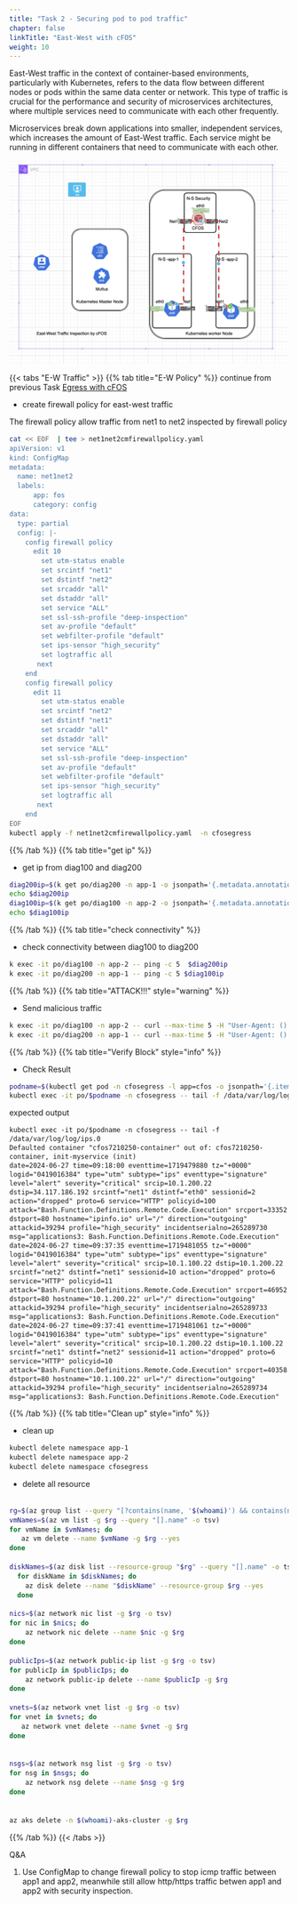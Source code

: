 ```yaml
---
title: "Task 2 - Securing pod to pod traffic"
chapter: false
linkTitle: "East-West with cFOS"
weight: 10
---
```


East-West traffic in the context of container-based environments, particularly with Kubernetes, refers to the data flow between different nodes or pods within the same data center or network. This type of traffic is crucial for the performance and security of microservices architectures, where multiple services need to communicate with each other frequently.

Microservices break down applications into smaller, independent services, which increases the amount of East-West traffic. Each service might be running in different containers that need to communicate with each other.

![imagespod](../images/cfosptop.png)

{{< tabs "E-W Traffic" >}}
{{% tab title="E-W Policy" %}}
continue from previous Task [Egress with cFOS](/09egresstraffic/task9_1_understanding_egress_rules.html#purpose)
- create firewall policy for east-west traffic 


The firewall policy allow traffic from net1 to net2 inspected by firewall policy

```bash
cat << EOF  | tee > net1net2cmfirewallpolicy.yaml
apiVersion: v1
kind: ConfigMap
metadata:
  name: net1net2
  labels:
      app: fos
      category: config
data:
  type: partial
  config: |-
    config firewall policy
      edit 10
        set utm-status enable
        set srcintf "net1"
        set dstintf "net2"
        set srcaddr "all"
        set dstaddr "all"
        set service "ALL"
        set ssl-ssh-profile "deep-inspection"
        set av-profile "default"
        set webfilter-profile "default"
        set ips-sensor "high_security"
        set logtraffic all
       next
    end
    config firewall policy
      edit 11
        set utm-status enable
        set srcintf "net2"
        set dstintf "net1"
        set srcaddr "all"
        set dstaddr "all"
        set service "ALL"
        set ssl-ssh-profile "deep-inspection"
        set av-profile "default"
        set webfilter-profile "default"
        set ips-sensor "high_security"
        set logtraffic all
       next
    end
EOF
kubectl apply -f net1net2cmfirewallpolicy.yaml  -n cfosegress
```
{{% /tab %}}
{{% tab title="get ip" %}}

- get ip from diag100 and diag200

```bash
diag200ip=$(k get po/diag200 -n app-1 -o jsonpath='{.metadata.annotations}' | jq -r '.["k8s.v1.cni.cncf.io/network-status"]' | jq -r '.[0].ips[0]')
echo $diag200ip
diag100ip=$(k get po/diag100 -n app-2 -o jsonpath='{.metadata.annotations}' | jq -r '.["k8s.v1.cni.cncf.io/network-status"]' | jq -r '.[0].ips[0]')
echo $diag100ip

```
{{% /tab %}}
{{% tab title="check connectivity" %}}

- check connectivity between diag100 to diag200
```bash
k exec -it po/diag100 -n app-2 -- ping -c 5  $diag200ip
k exec -it po/diag200 -n app-1 -- ping -c 5 $diag100ip
```
{{% /tab %}}
{{% tab title="ATTACK!!!" style="warning" %}}
- Send malicious traffic

```bash
k exec -it po/diag100 -n app-2 -- curl --max-time 5 -H "User-Agent: () { :; }; /bin/ls" http://$diag200ip
k exec -it po/diag200 -n app-1 -- curl --max-time 5 -H "User-Agent: () { :; }; /bin/ls" http://$diag100ip


```
{{% /tab %}}
{{% tab title="Verify Block" style="info" %}}

- Check Result

```bash
podname=$(kubectl get pod -n cfosegress -l app=cfos -o jsonpath='{.items[*].metadata.name}')
kubectl exec -it po/$podname -n cfosegress -- tail -f /data/var/log/log/ips.0


```
expected output

```
kubectl exec -it po/$podname -n cfosegress -- tail -f /data/var/log/log/ips.0
Defaulted container "cfos7210250-container" out of: cfos7210250-container, init-myservice (init)
date=2024-06-27 time=09:18:00 eventtime=1719479880 tz="+0000" logid="0419016384" type="utm" subtype="ips" eventtype="signature" level="alert" severity="critical" srcip=10.1.200.22 dstip=34.117.186.192 srcintf="net1" dstintf="eth0" sessionid=2 action="dropped" proto=6 service="HTTP" policyid=100 attack="Bash.Function.Definitions.Remote.Code.Execution" srcport=33352 dstport=80 hostname="ipinfo.io" url="/" direction="outgoing" attackid=39294 profile="high_security" incidentserialno=265289730 msg="applications3: Bash.Function.Definitions.Remote.Code.Execution"
date=2024-06-27 time=09:37:35 eventtime=1719481055 tz="+0000" logid="0419016384" type="utm" subtype="ips" eventtype="signature" level="alert" severity="critical" srcip=10.1.100.22 dstip=10.1.200.22 srcintf="net2" dstintf="net1" sessionid=10 action="dropped" proto=6 service="HTTP" policyid=11 attack="Bash.Function.Definitions.Remote.Code.Execution" srcport=46952 dstport=80 hostname="10.1.200.22" url="/" direction="outgoing" attackid=39294 profile="high_security" incidentserialno=265289733 msg="applications3: Bash.Function.Definitions.Remote.Code.Execution"
date=2024-06-27 time=09:37:41 eventtime=1719481061 tz="+0000" logid="0419016384" type="utm" subtype="ips" eventtype="signature" level="alert" severity="critical" srcip=10.1.200.22 dstip=10.1.100.22 srcintf="net1" dstintf="net2" sessionid=11 action="dropped" proto=6 service="HTTP" policyid=10 attack="Bash.Function.Definitions.Remote.Code.Execution" srcport=40358 dstport=80 hostname="10.1.100.22" url="/" direction="outgoing" attackid=39294 profile="high_security" incidentserialno=265289734 msg="applications3: Bash.Function.Definitions.Remote.Code.Execution"
```

{{% /tab %}}
{{% tab title="Clean up" style="info" %}}


- clean up

```bash
kubectl delete namespace app-1
kubectl delete namespace app-2
kubectl delete namespace cfosegress
```

- delete all resource

```bash

rg=$(az group list --query "[?contains(name, '$(whoami)') && contains(name, 'workshop')].name" -o tsv)
vmNames=$(az vm list -g $rg --query "[].name" -o tsv)
for vmName in $vmNames; do 
   az vm delete --name $vmName -g $rg --yes
done

diskNames=$(az disk list --resource-group "$rg" --query "[].name" -o tsv)
  for diskName in $diskNames; do
    az disk delete --name "$diskName" --resource-group $rg --yes
  done

nics=$(az network nic list -g $rg -o tsv)
for nic in $nics; do
    az network nic delete --name $nic -g $rg
done

publicIps=$(az network public-ip list -g $rg -o tsv)
for publicIp in $publicIps; do 
    az network public-ip delete --name $publicIp -g $rg
done

vnets=$(az network vnet list -g $rg -o tsv)
for vnet in $vnets; do
   az network vnet delete --name $vnet -g $rg
done


nsgs=$(az network nsg list -g $rg -o tsv) 
for nsg in $nsgs; do
    az network nsg delete --name $nsg -g $rg 
done


az aks delete -n $(whoami)-aks-cluster -g $rg
```
{{% /tab %}}
{{< /tabs >}}

Q&A

1. Use ConfigMap to change firewall policy to stop icmp traffic between app1 and app2, meanwhile still allow http/https traffic betwen app1 and app2 with security inspection. 



